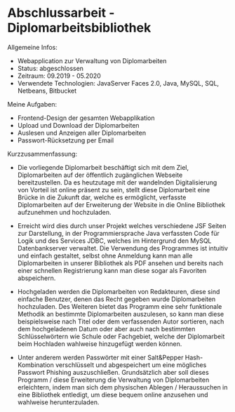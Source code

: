 # Abschlussarbeit - Diplomarbeitsbibliothek

Allgemeine Infos:
- Webapplication zur Verwaltung von Diplomarbeiten 
- Status: abgeschlossen 
- Zeitraum: 09.2019 - 05.2020
- Verwendete Technologien: JavaServer Faces 2.0, Java, MySQL, SQL, Netbeans, Bitbucket

Meine Aufgaben:
- Frontend-Design der gesamten Webapplikation
- Upload und Download der Diplomarbeiten
- Auslesen und Anzeigen aller Diplomarbeiten
- Passwort-Rücksetzung per Email

Kurzzusammenfassung:
- Die vorliegende Diplomarbeit beschäftigt sich mit dem Ziel, Diplomarbeiten auf der öffentlich 
zugänglichen Webseite bereitzustellen. Da es heutzutage mit der wandelnden Digitalisierung 
von Vorteil ist online präsent zu sein, stellt diese Diplomarbeit eine Brücke in die Zukunft 
dar, welche es ermöglicht, verfasste Diplomarbeiten auf der Erweiterung der Website 
in die Online Bibliothek aufzunehmen und hochzuladen.

- Erreicht wird dies durch unser Projekt welches verschiedene JSF Seiten zur Darstellung, in der 
Programmiersprache Java verfassten Code für Logik und des Services JDBC, welches im Hintergrund den 
MySQL Datenbankserver verwaltet. Die Verwendung des Programmes ist intuitiv und einfach gestaltet, 
selbst ohne Anmeldung kann man alle Diplomarbeiten in unserer Bibliothek als PDF ansehen und bereits 
nach einer schnellen Registrierung kann man diese sogar als Favoriten abspeichern. 

- Hochgeladen werden die Diplomarbeiten von Redakteuren, diese sind einfache Benutzer, denen das Recht gegeben 
wurde Diplomarbeiten hochzuladen. Des Weiteren bietet das Programm eine sehr funktionale Methodik an bestimmte 
Diplomarbeiten auszulesen, so kann man diese beispielsweise nach Titel oder dem verfassenden Autor sortieren, 
nach dem hochgeladenen Datum oder aber auch nach bestimmten Schlüsselwörtern wie Schule oder Fachgebiet, 
welche der Diplomarbeit beim Hochladen wahlweise hinzugefügt werden können. 

- Unter anderem werden Passwörter mit einer Salt&Pepper Hash-Kombination verschlüsselt und abgespeichert um eine 
mögliches Passwort Phishing auszuschließen. Grundsätzlich aber soll dieses Programm / diese Erweiterung die 
Verwaltung von Diplomarbeiten erleichtern, indem man sich dem physischen Ablegen / Heraussuchen in eine Bibliothek 
entledigt, um diese bequem online anzusehen und wahlweise herunterzuladen. 





